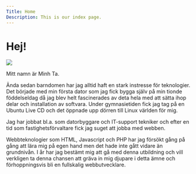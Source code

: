 ```yaml
---
Title: Home
Description: This is our index page.
---
```


Hej!
==========================


![](%assets_url%/img/me-244-300.jpg)

Mitt namn är Minh Ta.

Ända sedan barndomen har jag alltid haft en stark instresse för teknologier. Det började med min första dator som jag fick bygga själv på min tionde föddelseldag då jag blev helt fascinerades av deta hela med att sätta ihop delar och installation av softvara. Under gymnasietiden fick jag tag på en Ubuntu Live CD och det öppnade upp dörren till Linux världen för mig.

Jag har jobbat bl.a. som datorbyggare och IT-support tekniker och efter en tid som fastighetsförvaltare fick jag suget att jobba med webben. 

Webbteknologier som HTML, Javascript och PHP har jag försökt gång på gång att lära mig på egen hand men det hade inte gått vidare än grundnivån. I år har jag bestämt mig att gå med denna utbildning och vill verkligen ta denna chansen att gräva in mig djupare i detta ämne och förhoppningsvis bli en fullskalig webbutvecklare.</p>
                


                